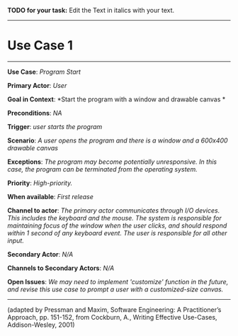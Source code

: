 **TODO for your task:** Edit the Text in italics with your text.

<hr>

# Use Case 1

<hr>

**Use Case**: *Program Start*

**Primary Actor**: *User*

**Goal in Context**: *Start the program with a window and drawable canvas *

**Preconditions**: *NA*

**Trigger**: *user starts the program*
  
**Scenario**: *A user opens the program and there is a window and a 600x400 drawable canvas*
 
**Exceptions**: *The program may become potentially unresponsive. In this case, the program can be terminated from the operating system.*

**Priority**: *High-priority.*

**When available**: *First release*

**Channel to actor**: *The primary actor communicates through I/O devices. This includes the keyboard and the mouse. The system is responsible for maintaining focus of the window when the user clicks, and should respond within 1 second of any keyboard event. The user is responsible for all other input.*


**Secondary Actor**: *N/A*

**Channels to Secondary Actors**: *N/A*

**Open Issues**: *We may need to implement 'customize' function in the future, and revise this use case to prompt a user with a customized-size canvas.*

<hr>



(adapted by Pressman and Maxim, Software Engineering: A Practitioner’s Approach, pp. 151-152, from Cockburn,
A., Writing Effective Use-Cases, Addison-Wesley, 2001)
